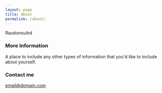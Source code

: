 ```yaml
---
layout: page
title: About
permalink: /about/
---
```


Raudonsuilrd

### More Information

A place to include any other types of information that you'd like to include about yourself.

### Contact me

[email@domain.com](mailto:email@domain.com)
